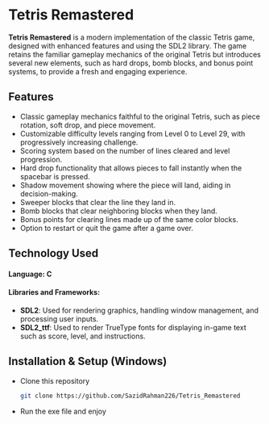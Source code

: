 # Tetris Remastered

**Tetris Remastered** is a modern implementation of the classic Tetris game, designed with enhanced features and using the SDL2 library. The game retains the familiar gameplay mechanics of the original Tetris but introduces several new elements, such as hard drops, bomb blocks, and bonus point systems, to provide a fresh and engaging experience.

## Features
- Classic gameplay mechanics faithful to the original Tetris, such as piece rotation, soft drop, and piece movement.
- Customizable difficulty levels ranging from Level 0 to Level 29, with progressively increasing challenge.
- Scoring system based on the number of lines cleared and level progression.
- Hard drop functionality that allows pieces to fall instantly when the spacebar is pressed.
- Shadow movement showing where the piece will land, aiding in decision-making.
- Sweeper blocks that clear the line they land in.
- Bomb blocks that clear neighboring blocks when they land.
- Bonus points for clearing lines made up of the same color blocks.
- Option to restart or quit the game after a game over.

## Technology Used
#### Language: C
#### Libraries and Frameworks: 
  - **SDL2**: Used for rendering graphics, handling window management, and processing user inputs.
  - **SDL2_ttf**: Used to render TrueType fonts for displaying in-game text such as score, level, and instructions.

## Installation & Setup (Windows)
 - Clone this repository
   ```sh
   git clone https://github.com/SazidRahman226/Tetris_Remastered
 - Run the exe file and enjoy
